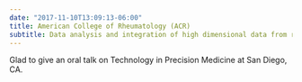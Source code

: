 ```yaml
---
date: "2017-11-10T13:09:13-06:00"
title: American College of Rheumatology (ACR)
subtitle: Data analysis and integration of high dimensional data from rheumatoid arthritis joint tissue
---
```


Glad to give an oral talk on Technology in Precision Medicine at San Diego, CA.
